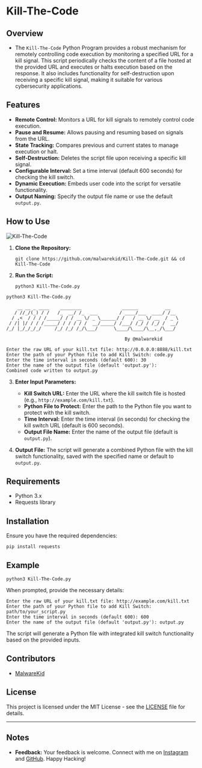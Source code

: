 # Kill-The-Code

## Overview

- The `Kill-The-Code` Python Program provides a robust mechanism for remotely controlling code execution by monitoring a specified URL for a kill signal. This script periodically checks the content of a file hosted at the provided URL and executes or halts execution based on the response. It also includes functionality for self-destruction upon receiving a specific kill signal, making it suitable for various cybersecurity applications.

## Features

- **Remote Control:** Monitors a URL for kill signals to remotely control code execution.
- **Pause and Resume:** Allows pausing and resuming based on signals from the URL.
- **State Tracking:** Compares previous and current states to manage execution or halt.
- **Self-Destruction:** Deletes the script file upon receiving a specific kill signal.
- **Configurable Interval:** Set a time interval (default 600 seconds) for checking the kill switch.
- **Dynamic Execution:** Embeds user code into the script for versatile functionality.
- **Output Naming:** Specify the output file name or use the default `output.py`.

## How to Use
![Kill-The-Code](https://github.com/user-attachments/assets/071aeca4-3fc9-4cb0-8804-c67434ae6c45)

1. **Clone the Repository:**

    ```
    git clone https://github.com/malwarekid/Kill-The-Code.git && cd Kill-The-Code
    ```

2. **Run the Script:**

    ```
    python3 Kill-The-Code.py
    ```

```
python3 Kill-The-Code.py

    __ __ _ ____    ________               ______          __   
   / //_/(_) / /   /_  __/ /_  ___        / ____/___  ____/ /__ 
  / ,<  / / / /_____/ / / __ \/ _ \______/ /   / __ \/ __  / _ \
 / /| |/ / / /_____/ / / / / /  __/_____/ /___/ /_/ / /_/ /  __/
/_/ |_/_/_/_/     /_/ /_/ /_/\___/      \____/\____/\__,_/\___/ 

                                            By @malwarekid

Enter the raw URL of your kill.txt file: http://0.0.0.0:8888/kill.txt
Enter the path of your Python file to add Kill Switch: code.py
Enter the time interval in seconds (default 600): 30
Enter the name of the output file (default 'output.py'): 
Combined code written to output.py
```

3. **Enter Input Parameters:**

   - **Kill Switch URL:** Enter the URL where the kill switch file is hosted (e.g., `http://example.com/kill.txt`).
   - **Python File to Protect:** Enter the path to the Python file you want to protect with the kill switch.
   - **Time Interval:** Enter the time interval (in seconds) for checking the kill switch URL (default is 600 seconds).
   - **Output File Name:** Enter the name of the output file (default is `output.py`).

4. **Output File:** The script will generate a combined Python file with the kill switch functionality, saved with the specified name or default to `output.py`.

## Requirements

- Python 3.x
- Requests library

## Installation

Ensure you have the required dependencies:

```
pip install requests
```

## Example

```
python3 Kill-The-Code.py
```

When prompted, provide the necessary details:

```
Enter the raw URL of your kill.txt file: http://example.com/kill.txt
Enter the path of your Python file to add Kill Switch: path/to/your_script.py
Enter the time interval in seconds (default 600): 600
Enter the name of the output file (default 'output.py'): output.py
```

The script will generate a Python file with integrated kill switch functionality based on the provided inputs.

## Contributors

- [MalwareKid](https://github.com/malwarekid)

## License

This project is licensed under the MIT License - see the [LICENSE](LICENSE) file for details.

---

## Notes

- **Feedback:** Your feedback is welcome. Connect with me on [Instagram](https://www.instagram.com/malwarekid/) and [GitHub](https://github.com/malwarekid/). Happy Hacking!
